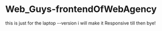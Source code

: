 # Web_Guys-frontendOfWebAgency
this is just for the laptop --version
i will make it Responsive till then bye!
